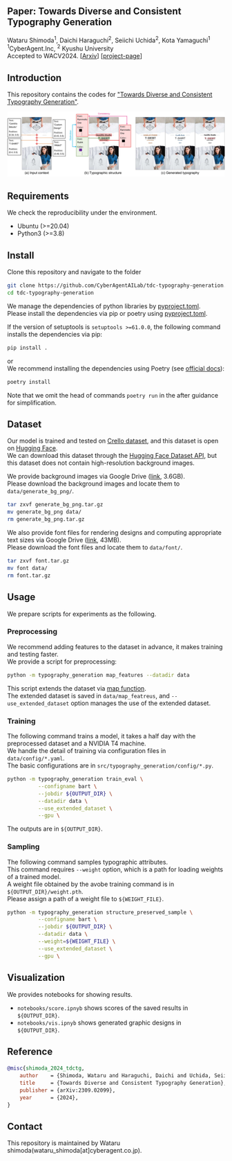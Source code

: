 ## Paper: Towards Diverse and Consistent Typography Generation
Wataru Shimoda<sup>1</sup>, Daichi Haraguchi<sup>2</sup>, Seiichi Uchida<sup>2</sup>, Kota Yamaguchi<sup>1</sup>  
<sup>1</sup>CyberAgent.Inc, <sup>2</sup> Kyushu University  
Accepted to WACV2024.
[[Arxiv](https://arxiv.org/abs/2309.02099)]
[[project-page]()]

## Introduction
This repository contains the codes for ["Towards Diverse and Consistent Typography Generation"](https://arxiv.org/abs/2309.02099).

<img src = "images/teaser.jpg" title = "teaser" >

## Requirements
We check the reproducibility under the environment.
- Ubuntu (>=20.04)
- Python3 (>=3.8)


## Install
Clone this repository and navigate to the folder

``` sh
git clone https://github.com/CyberAgentAILab/tdc-typography-generation.git
cd tdc-typography-generation
```

We manage the dependencies of python libraries by [pyproject.toml](https://github.com/CyberAgentAILab/tdc-typography-generation/blob/main/pyproject.toml).  
Please install the dependencies via pip or poetry using [pyproject.toml](https://github.com/CyberAgentAILab/tdc-typography-generation/blob/main/pyproject.toml). 


If the version of setuptools is `setuptools >=61.0.0`, the following command installs the dependencies via pip:
``` sh
pip install .
```
or  
We recommend installing the dependencies using Poetry (see [official docs](https://python-poetry.org/docs/)):
``` sh
poetry install
```
Note that we omit the head of commands `poetry run` in the after guidance for simplification.

## Dataset
Our model is trained and tested on [Crello dataset](https://huggingface.co/datasets/cyberagent/crello), and this dataset is open on [Hugging Face](https://huggingface.co/).  
We can download this dataset through the [Hugging Face Dataset API](https://huggingface.co/docs/datasets/index), but this dataset does not contain high-resolution background images. 

We provide background images via Google Drive ([link](https://storage.googleapis.com/ailab-public/tdc_typography_generation/generate_bg_png.tar.gz), 3.6GB).  
Please download the background images and locate them to `data/generate_bg_png/`.  
``` sh
tar zxvf generate_bg_png.tar.gz 
mv generate_bg_png data/
rm generate_bg_png.tar.gz
```

We also provide font files for rendering designs and computing appropriate text sizes via Google Drive ([link](https://storage.googleapis.com/ailab-public/tdc_typography_generation/font.tar.gz), 43MB).  
Please download the font files and locate them to `data/font/`.  
``` sh
tar zxvf font.tar.gz 
mv font data/
rm font.tar.gz
```

## Usage
We prepare scripts for experiments as the following.

### Preprocessing
We recommend adding features to the dataset in advance, it makes training and testing faster.  
We provide a script for preprocessing:
``` sh
python -m typography_generation map_features --datadir data
```
This script extends the dataset via [map function](https://huggingface.co/docs/datasets/v2.15.0/en/package_reference/main_classes#datasets.Dataset.map).  
The extended dataset is saved in `data/map_featreus`, and `--use_extended_dataset` option manages the use of the extended dataset.

### Training
The following command trains a model, it takes a half day with the preprocessed dataset and a NVIDIA T4 machine.  
We handle the detail of training via configuration files in `data/config/*.yaml`.  
The basic configurations are in `src/typography_generation/config/*.py`.  

``` sh
python -m typography_generation train_eval \
          --configname bart \
          --jobdir ${OUTPUT_DIR} \
          --datadir data \
          --use_extended_dataset \
          --gpu \
```
The outputs are in `${OUTPUT_DIR}`.

### Sampling 
The following command samples typographic attributes.  
This command requires `--weight` option, which is a path for loading weights of a trained model.  
A weight file obtained by the avobe training command is in  `${OUTPUT_DIR}/weight.pth`.  
Please assign a path of a weight file to `${WEIGHT_FILE}`.
``` sh
python -m typography_generation structure_preserved_sample \
          --configname bart \
          --jobdir ${OUTPUT_DIR} \
          --datadir data \
          --weight=${WEIGHT_FILE} \
          --use_extended_dataset \
          --gpu \
```


## Visualization
We provides notebooks for showing results.  
- `notebooks/score.ipnyb` shows scores of the saved results in `${OUTPUT_DIR}`.  
- `notebooks/vis.ipnyb` shows generated graphic designs in `${OUTPUT_DIR}`.  

## Reference
```bibtex
@misc{shimoda_2024_tdctg,
    author    = {Shimoda, Wataru and Haraguchi, Daichi and Uchida, Seiichi and Yamaguchi, Kota},
    title     = {Towards Diverse and Consistent Typography Generation},
    publisher = {arXiv:2309.02099},
    year      = {2024},
}
```

## Contact
This repository is maintained by Wataru shimoda(wataru_shimoda[at]cyberagent.co.jp).
